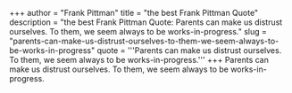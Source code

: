 +++
author = "Frank Pittman"
title = "the best Frank Pittman Quote"
description = "the best Frank Pittman Quote: Parents can make us distrust ourselves. To them, we seem always to be works-in-progress."
slug = "parents-can-make-us-distrust-ourselves-to-them-we-seem-always-to-be-works-in-progress"
quote = '''Parents can make us distrust ourselves. To them, we seem always to be works-in-progress.'''
+++
Parents can make us distrust ourselves. To them, we seem always to be works-in-progress.
